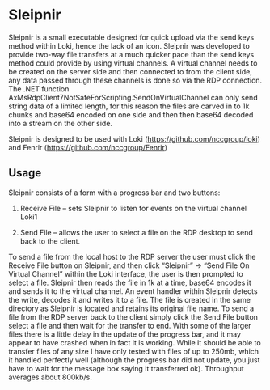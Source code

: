 # Sleipnir

Sleipnir is a small executable designed for quick upload via the send keys method within Loki, hence the lack of an icon. Sleipnir was developed to provide two-way file transfers at a much quicker pace than the send keys method could provide by using virtual channels.
A virtual channel needs to be created on the server side and then connected to from the client side, any data passed through these channels is done so via the RDP connection. The .NET function AxMsRdpClient7NotSafeForScripting.SendOnVirtualChannel can only send string data of a limited length, for this reason the files are carved in to 1k chunks and base64 encoded on one side and then then base64 decoded into a stream on the other side.

Sleipnir is designed to be used with Loki (https://github.com/nccgroup/loki) and Fenrir (https://github.com/nccgroup/Fenrir)

## Usage
Sleipnir consists of a form with a progress bar and two buttons:

1)	Receive File – sets Sleipnir to listen for events on the virtual channel Loki1

2)	Send File – allows the user to select a file on the RDP desktop to send back to the client.

To send a file from the local host to the RDP server the user must click the Receive File button on Sleipnir, and then click “Sleipnir” -> “Send File On Virtual Channel” within the Loki interface, the user is then prompted to select a file. 
Sleipnir then reads the file in 1k at a time, base64 encodes it and sends it to the virtual channel. An event handler within Sleipnir detects the write, decodes it and writes it to a file. The file is created in the same directory as Sleipnir is located and retains its original file name.
To send a file from the RDP server back to the client simply click the Send File button select a file and then wait for the transfer to end.
With some of the larger files there is a little delay in the update of the progress bar, and it may appear to have crashed when in fact it is working. While it should be able to transfer files of any size I have only tested with files of up to 250mb, which it handled perfectly well (although the progress bar did not update, you just have to wait for the message box saying it transferred ok). Throughput averages about 800kb/s.
